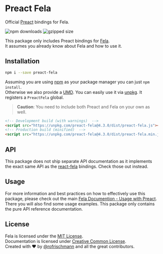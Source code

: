 # Preact Fela

Official [Preact](https://github.com/Preactjs/Preact) bindings for Fela.

<img alt="npm downloads" src="https://img.shields.io/npm/dm/preact-fela.svg">
<img alt="gzipped size" src="https://img.shields.io/badge/gzipped-2.17kb-brightgreen.svg">

This package only includes Preact bindings for [Fela](http://github.com/rofrischmann/fela).<br>
It assumes you already know about Fela and how to use it.

## Installation
```sh
npm i --save preact-fela
```
Assuming you are using [npm](https://www.npmjs.com) as your package manager you can just `npm install`.<br>
Otherwise we also provide a [UMD](https://github.com/umdjs/umd). You can easily use it via [unpkg](https://unpkg.com/). It registers a  `PreactFela` global.
> **Caution**: You need to include both Preact and Fela on your own as well.

```HTML
<!-- Development build (with warnings)  -->
<script src="https://unpkg.com/preact-fela@4.3.0/dist/preact-fela.js"></script>
<!-- Production build (minified)  -->
<script src="https://unpkg.com/preact-fela@4.3.0/dist/preact-fela.min.js"></script>
```


## API
This package does not ship separate API documentation as it implements the exact same API as the [react-fela](https://github.com/rofrischmann/fela/packages/react-fela) bindings. Check those out instead.

## Usage
For more information and best practices on how to effectively use this package, please check out the main [Fela Documention - Usage with Preact](http://fela.js.org/docs/guides/UsageWithPreact.html). There you will also find some usage examples. This package only contains the pure API reference documentation.

## License
Fela is licensed under the [MIT License](http://opensource.org/licenses/MIT).<br>
Documentation is licensed under [Creative Common License](http://creativecommons.org/licenses/by/4.0/).<br>
Created with ♥ by [@rofrischmann](http://rofrischmann.de) and all the great contributors.
